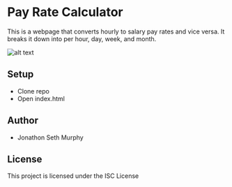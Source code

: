 # Pay Rate Calculator

This is a webpage that converts hourly to salary pay rates and vice versa. It breaks it down into per hour, day, week, and month.

![alt text](img/unnamed.jpg?raw=true "Title")

## Setup

* Clone repo
* Open index.html 

## Author

* Jonathon Seth Murphy

## License

This project is licensed under the ISC License
